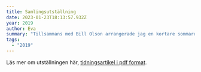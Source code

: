 ```yaml
---
title: Samlingsutställning
date: 2023-01-23T18:13:57.932Z
year: 2019
author: Eva
summary: "Tillsammans med Bill Olson arrangerade jag en kortare sommarutställning 2019 i Tvättstugan i Köpmanholmen."
tags:
  - "2019"
---
```


Läs mer om utställningen här, [tidningsartikel i pdf format](/pdf/öa-artikel.pdf).